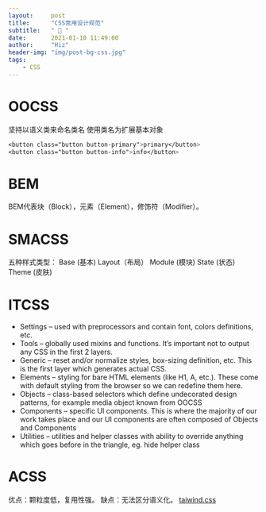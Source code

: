 ```yaml
---
layout:     post
title:      "CSS常用设计规范"
subtitle:   " 📏 "
date:       2021-01-10 11:49:00
author:     "Hiz"
header-img: "img/post-bg-css.jpg"
tags:
    - CSS
---
```


# OOCSS

坚持以语义类来命名类名
使用类名为扩展基本对象

```css
<button class="button button-primary">primary</button>
<button class="button button-info">info</button>
```

# BEM

BEM代表块（Block），元素（Element），修饰符（Modifier）。

# SMACSS

五种样式类型：
Base (基本)
Layout（布局）
Module (模块)
State (状态)
Theme (皮肤)

# ITCSS

* Settings – used with preprocessors and contain font, colors definitions, etc.
* Tools – globally used mixins and functions. It’s important not to output any CSS in the first 2 layers.
* Generic – reset and/or normalize styles, box-sizing definition, etc. This is the first layer which generates actual CSS.
* Elements – styling for bare HTML elements (like H1, A, etc.). These come with default styling from the browser so we can redefine them here.
* Objects – class-based selectors which define undecorated design patterns, for example media object known from OOCSS
* Components – specific UI components. This is where the majority of our work takes place and our UI components are often composed of Objects and Components
* Utilities – utilities and helper classes with ability to override anything which goes before in the triangle, eg. hide helper class

# ACSS

优点：颗粒度低，复用性强。
缺点：无法区分语义化。
[taiwind.css](https://www.tailwindcss.cn/)